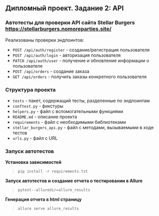 ## Дипломный проект. Задание 2: API

### Автотесты для проверки API сайта Stellar Burgers https://stellarburgers.nomoreparties.site/

Реализованы проверки эндпоинтов:
* `POST /api/auth/register` - создание/регистрация пользователя
* `POST /api/auth/login` - авторизация пользователя
* `PATCH /api/auth/user` - получение и обновление информации о пользователе
* `POST /api/orders` - cоздание заказа
* `GET /api/orders` - получить заказы конкретного пользователя

### Структура проекта

- `tests` - пакет, содержащий тесты, разделенные по эндпоинтам
- `conftest.py` - фикстуры
- `helpers.py` - файл с вспомогательными функциями
- `README.md` - описание проекта
- `requirements` - файл с необходимыми библиотеками
- `stellar_burgers_api.py` - файл с методами, вызываемыми в ходе тестов 
- `urls.py` - файл c URL

### Запуск автотестов

**Установка зависимостей**

> `pip install -r requirements.txt`

**Запуск автотестов и создание отчета о тестировании в Allure**

> `pytest--alluredir=allure_results`

**Генерация отчета в html страницу**

>`allure serve allure_results`
